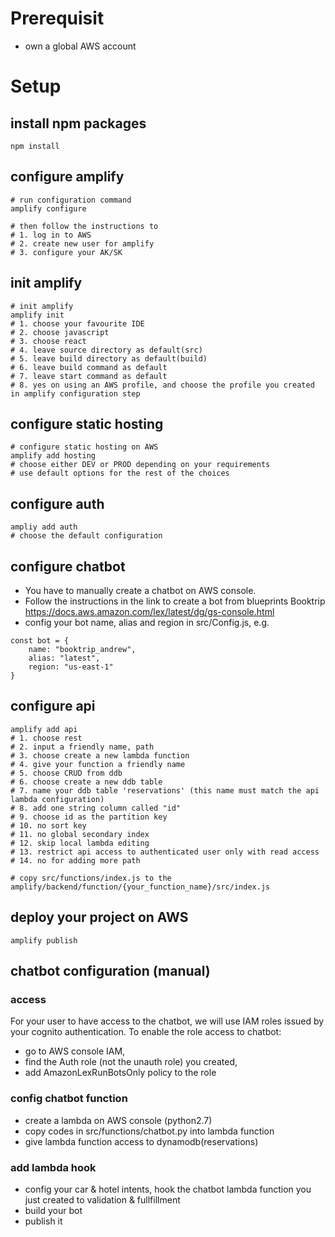 # Prerequisit
- own a global AWS account


# Setup
## install npm packages
```
npm install
```
## configure amplify
```
# run configuration command
amplify configure

# then follow the instructions to
# 1. log in to AWS
# 2. create new user for amplify
# 3. configure your AK/SK
```
## init amplify
```
# init amplify
amplify init
# 1. choose your favourite IDE
# 2. choose javascript
# 3. choose react
# 4. leave source directory as default(src)
# 5. leave build directory as default(build)
# 6. leave build command as default
# 7. leave start command as default
# 8. yes on using an AWS profile, and choose the profile you created in amplify configuration step
```
## configure static hosting
```
# configure static hosting on AWS
amplify add hosting
# choose either DEV or PROD depending on your requirements
# use default options for the rest of the choices
```
## configure auth
```
ampliy add auth
# choose the default configuration 
```
## configure chatbot
- You have to manually create a chatbot on AWS console.
- Follow the instructions in the link to create a bot from blueprints Booktrip https://docs.aws.amazon.com/lex/latest/dg/gs-console.html
- config your bot name, alias and region in src/Config.js, e.g.
```
const bot = {
    name: "booktrip_andrew",
    alias: "latest",
    region: "us-east-1"
} 
```


## configure api
```
amplify add api
# 1. choose rest
# 2. input a friendly name, path
# 3. choose create a new lambda function
# 4. give your function a friendly name
# 5. choose CRUD from ddb
# 6. choose create a new ddb table
# 7. name your ddb table 'reservations' (this name must match the api lambda configuration)
# 8. add one string column called "id"
# 9. choose id as the partition key
# 10. no sort key
# 11. no global secondary index
# 12. skip local lambda editing
# 13. restrict api access to authenticated user only with read access
# 14. no for adding more path

# copy src/functions/index.js to the amplify/backend/function/{your_function_name}/src/index.js
```

## deploy your project on AWS
```
amplify publish
```

## chatbot configuration (manual)
### access
For your user to have access to the chatbot, we will use IAM roles issued by your cognito authentication.
To enable the role access to chatbot:
- go to AWS console IAM, 
- find the Auth role (not the unauth role) you created, 
- add AmazonLexRunBotsOnly policy to the role

### config chatbot function
- create a lambda on AWS console (python2.7)
- copy codes in src/functions/chatbot.py into lambda function
- give lambda function access to dynamodb(reservations)

### add lambda hook
- config your car & hotel intents, hook the chatbot lambda function you just created to validation & fullfillment
- build your bot
- publish it